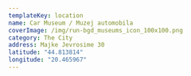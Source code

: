 ```yaml
---
templateKey: location
name: Car Museum / Muzej automobila
coverImage: /img/run-bgd_museums_icon_100x100.png
category: The City
address: Majke Jevrosime 30
latitude: "44.813814"
longitude: "20.465967"
---
```

